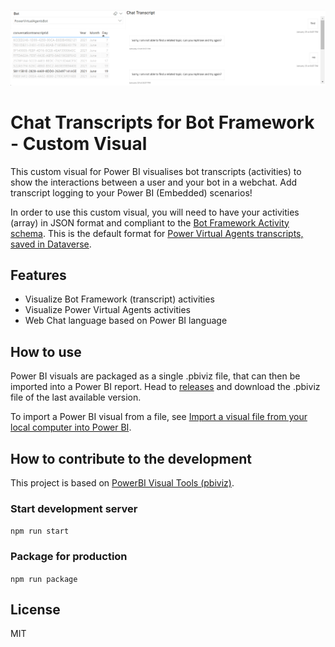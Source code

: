 ![screenshot of Power BI Custom Visual](https://github.com/iMicknl/powerbi-botframework-chat-transcripts/blob/main/media/powerbi-custom-visual.png?raw=true)

# Chat Transcripts for Bot Framework - Custom Visual

This custom visual for Power BI  visualises bot transcripts (activities) to show the interactions between a user and your bot in a webchat. Add transcript logging to your Power BI (Embedded) scenarios!

In order to use this custom visual, you will need to have your activities (array) in JSON format and compliant to the [Bot Framework Activity schema](https://github.com/microsoft/botframework-sdk/blob/main/specs/botframework-activity/botframework-activity.md#message-activity). This is the default format for [Power Virtual Agents transcripts, saved in Dataverse](https://docs.microsoft.com/en-us/power-virtual-agents/analytics-sessions-transcripts).

## Features

- Visualize Bot Framework (transcript) activities
- Visualize Power Virtual Agents activities
- Web Chat language based on Power BI language

## How to use

Power BI visuals are packaged as a single .pbiviz file, that can then be imported into a Power BI report. Head to [releases](https://github.com/iMicknl/powerbi-botframework-chat-transcripts/releases) and download the .pbiviz file of the last available version.

To import a Power BI visual from a file, see [Import a visual file from your local computer into Power BI](https://docs.microsoft.com/en-us/power-bi/developer/visuals/import-visual#import-a-visual-file-from-your-local-computer-into-power-bi).


## How to contribute to the development

This project is based on [PowerBI Visual Tools (pbiviz)](https://github.com/microsoft/PowerBI-visuals-tools#powerbi-visual-tools-pbiviz). 

### Start development server

```npm run start```

### Package for production

```npm run package```

## License

MIT
